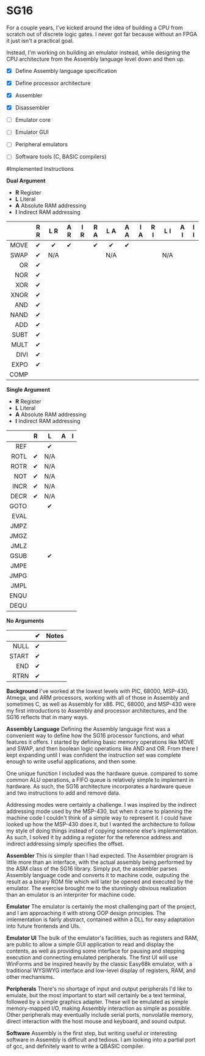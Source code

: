 # SG16

For a couple years, I've kicked around the idea of building a CPU from scratch out of discrete logic gates. I never got far because without an FPGA it just isn't a practical goal.

Instead, I'm working on building an emulator instead, while designing the CPU architecture from the Assembly language level down and then up.

- [x] Define Assembly language specification
- [x] Define processor architecture
- [x] Assembler
- [x] Disassembler
- [ ] Emulator core
- [ ] Emulator GUI
- [ ] Peripheral emulators
- [ ] Software tools (C, BASIC compilers)


#Implemented Instructions

**Dual Argument**
- **R** Register
- **L** Literal
- **A** Absolute RAM addressing
- **I** Indirect RAM addressing

|      | R R | L R | A R | I R | R A | L A | A A | I A | R I | L I | A I | I I |
|-----:|:---:|:---:|:---:|:---:|:---:|:---:|:---:|:---:|:---:|:---:|:---:|:---:|
| MOVE |  ✔  |  ✔  |  ✔  |    |  ✔  |  ✔  |  ✔  |     |     |     |     |     |       
| SWAP |  ✔  | N/A |     |     |     | N/A |     |     |     | N/A |     |     |       
|   OR |  ✔  |     |     |     |     |     |     |     |     |     |     |     |       
|  NOR |  ✔  |     |     |     |     |     |     |     |     |     |     |     |       
|  XOR |  ✔  |     |     |     |     |     |     |     |     |     |     |     |       
| XNOR |  ✔  |     |     |     |     |     |     |     |     |     |     |     |       
|  AND |  ✔  |     |     |     |     |     |     |     |     |     |     |     |       
| NAND |  ✔  |     |     |     |     |     |     |     |     |     |     |     |       
|  ADD |  ✔  |     |     |     |     |     |     |     |     |     |     |     |       
| SUBT |  ✔  |     |     |     |     |     |     |     |     |     |     |     |       
| MULT |  ✔  |     |     |     |     |     |     |     |     |     |     |     |       
| DIVI |  ✔  |     |     |     |     |     |     |     |     |     |     |     |       
| EXPO |  ✔  |     |     |     |     |     |     |     |     |     |     |     |       
| COMP |     |     |     |     |     |     |     |     |     |     |     |     |       

**Single Argument**
- **R** Register
- **L** Literal
- **A** Absolute RAM addressing
- **I** Indirect RAM addressing

|      | R | L | A | I |
|-----:|:-:|:-:|:-:|:-:|
|  REF |   | ✔ |
| ROTL | ✔ |N/A|
| ROTR | ✔ |N/A|
|  NOT | ✔ |N/A|
| INCR | ✔ |N/A|
| DECR | ✔ |N/A|
| GOTO |   | ✔ |
| EVAL |
| JMPZ |
| JMGZ |
| JMLZ |
| GSUB |   | ✔ |
| JMPE |
| JMPG |
| JMPL |
| ENQU |
| DEQU |

**No Arguments**

|      | ✔ | Notes |
|-----:|:-:|:------|
| NULL | ✔ |
| START | ✔ |
|  END | ✔ |
| RTRN | ✔ |

**Background**
I've worked at the lowest levels with PIC, 68000, MSP-430, Atmega, and ARM processors, working with all of those in Assembly and sometimes C, as well as Assembly for x86. PIC, 68000, and MSP-430 were my first introductions to Assembly and processor architectures, and the SG16 reflects that in many ways.

**Assembly Language**
Defining the Assembly language first was a convenient way to define how the SG16 processor functions, and what features it offers. I started by defining basic memory operations like MOVE and SWAP, and then boolean logic operations like AND and OR. From there I kept expanding until I was confident the instruction set was complete enough to write useful applications, and then some.

One unique function I included was the hardware queue. compared to some common ALU operations, a FIFO queue is relatively simple to implement in hardware. As such, the SG16 architecture incorporates a hardware queue and two instructions to add and remove data.

Addressing modes were certainly a challenge. I was inspired by the indirect addressing mode used by the MSP-430, but when it came to planning the machine code I couldn't think of a simple way to represent it. I could have looked up how the MSP-430 does it, but I wanted the architecture to follow my style of doing things instead of copying someone else's implementation. As such, I solved it by adding a register for the reference address and indirect addressing simply specifies the offset.

**Assembler**
This is simpler than I had expected. The Assembler program is little more than an interface, with the actual assembly being performed by the ASM class of the SG16 library. Simply put, the assembler parses Assembly language code and converts it to machine code, outputing the result as a binary ROM file which will later be opened and executed by the emulator. The exercise brought me to the stunningly obvious realization than an emulator is an interpriter for machine code.

**Emulator**
The emulator is certainly the most challenging part of the project, and I am approaching it with strong OOP design principles. The imlementation is fairly abstract, contained within a DLL for easy adaptation into future frontends and UIs.

**Emulator UI**
The bulk of the emulator's facilities, such as registers and RAM, are public to allow a simple GUI application to read and display the contents, as well as providing some interface for pausing and stepping execution and connecting emulated peripherals. The first UI will use WinForms and be inspired heavily by the classic Easy68k emulator, with a traditional WYSIWYG interface and low-level display of registers, RAM, and other mechanisms.

**Peripherals**
There's no shortage of input and output peripherals I'd like to emulate, but the most important to start will certainly be a text terminal, followed by a simple graphics adapter. These will be emulated as simple memory-mapped I/O, making Assembly interaction as simple as possible. Other peripherals may eventually include serial ports, nonvolatile memory, direct interaction with the host mouse and keyboard, and sound output.

**Software**
Assembly is the first step, but writing useful or interesting software in Assembly is difficult and tedious. I am looking into a partial port of gcc, and definitely want to write a QBASIC compiler.
